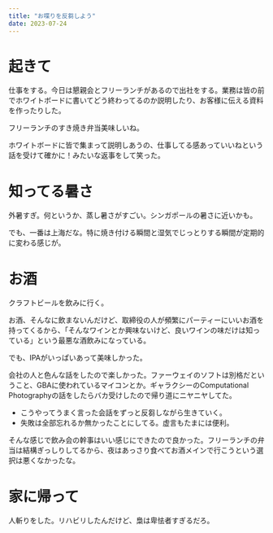 ```yaml
---
title: "お喋りを反芻しよう"
date: 2023-07-24
---
```


# 起きて
仕事をする。今日は懇親会とフリーランチがあるので出社をする。業務は皆の前でホワイトボードに書いてどう終わってるのか説明したり、お客様に伝える資料を作ったりした。


フリーランチのすき焼き弁当美味しいね。


ホワイトボードに皆で集まって説明しあうの、仕事してる感あっていいねという話を受けて確かに！みたいな返事をして笑った。

# 知ってる暑さ
外暑すぎ。何というか、蒸し暑さがすごい。シンガポールの暑さに近いかも。

でも、一番は上海だな。特に焼き付ける瞬間と湿気でじっとりする瞬間が定期的に変わる感じが。

# お酒
クラフトビールを飲みに行く。

お酒、そんなに飲まないんだけど、取締役の人が頻繁にパーティーにいいお酒を持ってくるから、「そんなワインとか興味ないけど、良いワインの味だけは知っている」という最悪な酒飲みになっている。

でも、IPAがいっぱいあって美味しかった。

会社の人と色んな話をしたので楽しかった。ファーウェイのソフトは別格だということ、GBAに使われているマイコンとか。ギャラクシーのComputational Photographyの話をしたらバカ受けしたので帰り道にニヤニヤしてた。
- こうやってうまく言った会話をずっと反芻しながら生きていく。
- 失敗は全部忘れるか無かったことにしてる。虚言もたまには便利。

そんな感じで飲み会の幹事はいい感じにできたので良かった。フリーランチの弁当は結構ぎっしりしてるから、夜はあっさり食べてお酒メインで行こうという選択は悪くなかったな。


# 家に帰って
人斬りをした。リハビリしたんだけど、梟は卑怯者すぎるだろ。